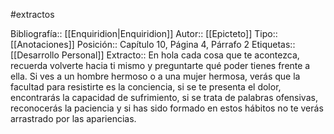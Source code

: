 #extractos 

Bibliografía:: [[Enquiridion|Enquiridion]]
Autor:: [[Epicteto]]
Tipo:: [[Anotaciones]]
Posición:: Capítulo 10, Página 4, Párrafo 2
Etiquetas:: [[Desarrollo Personal]]
Extracto:: En hola cada cosa que te acontezca, recuerda volverte hacia ti mismo y preguntarte qué poder tienes frente a ella. Si ves a un hombre hermoso o a una mujer hermosa, verás que la facultad para resistirte es la conciencia, si se te presenta el dolor, encontrarás la capacidad de sufrimiento, si se trata de palabras ofensivas, reconocerás la paciencia y si has sido formado en estos hábitos no te verás arrastrado por las apariencias.